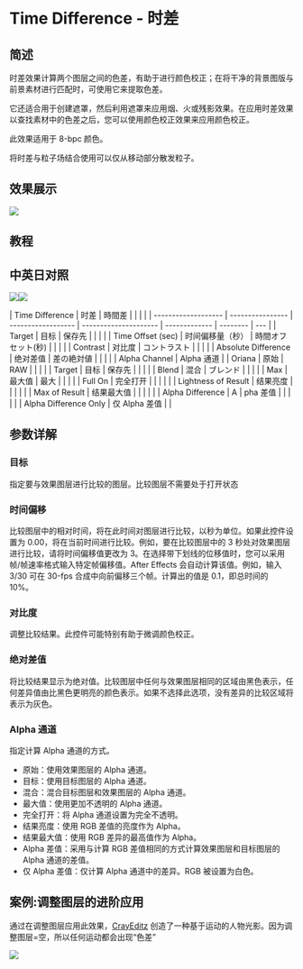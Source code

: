# Time Difference - 时差

## 简述

时差效果计算两个图层之间的色差，有助于进行颜色校正；在将干净的背景图版与前景素材进行匹配时，可使用它来提取色差。

它还适合用于创建遮罩，然后利用遮罩来应用烟、火或残影效果。在应用时差效果以查找素材中的色差之后，您可以使用颜色校正效果来应用颜色校正。

此效果适用于 8-bpc 颜色。

将时差与粒子场结合使用可以仅从移动部分散发粒子。

## 效果展示

![](https://cdn.yuelili.com/20220102112242.gif)

## 教程

## 中英日对照

![](https://mir.yuelili.com/wp-content/uploads/user/AE/effects/AE-Effects-Time-Time_Difference.png)![](https://mir.yuelili.com/wp-content/uploads/user/AE/effects/AE-Effects-Time-Timewarp_cn.png)

| Time Difference     | 时差             | 時間差             |                       |               |          |
| ------------------- | ---------------- | ------------------ | --------------------- | ------------- | -------- | --- |
| Target              | 目标             | 保存先             |                       |               |          |
| Time Offset (sec)   | 时间偏移量（秒） | 時間オフセット(秒) |                       |               |          |
| Contrast            | 对比度           | コントラスト       |                       |               |          |
| Absolute Difference | 绝对差值         | 差の絶対値         |                       |               |          |
| Alpha Channel       | Alpha 通道       |                    | Oriana                | 原始          | RAW      |
|                     |                  |                    | Target                | 目标          | 保存先   |
|                     |                  |                    | Blend                 | 混合          | ブレンド |
|                     |                  |                    | Max                   | 最大值        | 最大     |
|                     |                  |                    | Full On               | 完全打开      |          |
|                     |                  |                    | Lightness of Result   | 结果亮度      |          |
|                     |                  |                    | Max of Result         | 结果最大值    |          |
|                     |                  |                    | Alpha Difference      | A             | pha 差值 |     |
|                     |                  |                    | Alpha Difference Only | 仅 Alpha 差值 |          |

## 参数详解

### 目标

指定要与效果图层进行比较的图层。比较图层不需要处于打开状态

### 时间偏移

比较图层中的相对时间，将在此时间对图层进行比较，以秒为单位。如果此控件设置为 0.00，将在当前时间进行比较。例如，要在比较图层中的 3
秒处对效果图层进行比较，请将时间偏移值更改为 3。在选择带下划线的位移值时，您可以采用帧/帧速率格式输入特定帧偏移值。After Effects
会自动计算该值。例如，输入 3/30 可在 30-fps 合成中向前偏移三个帧。计算出的值是 0.1，即总时间的 10%。

### 对比度

调整比较结果。此控件可能特别有助于微调颜色校正。

### 绝对差值

将比较结果显示为绝对值。比较图层中任何与效果图层相同的区域由黑色表示，任何差异值由比黑色更明亮的颜色表示。如果不选择此选项，没有差异的比较区域将表示为灰色。

### Alpha 通道

指定计算 Alpha 通道的方式。

- 原始：使用效果图层的 Alpha 通道。
- 目标：使用目标图层的 Alpha 通道。
- 混合：混合目标图层和效果图层的 Alpha 通道。
- 最大值：使用更加不透明的 Alpha 通道。
- 完全打开：将 Alpha 通道设置为完全不透明。
- 结果亮度：使用 RGB 差值的亮度作为 Alpha。
- 结果最大值：使用 RGB 差异的最高值作为 Alpha。
- Alpha 差值：采用与计算 RGB 差值相同的方式计算效果图层和目标图层的 Alpha 通道的差值。
- 仅 Alpha 差值：仅计算 Alpha 通道中的差异。RGB 被设置为白色。

## 案例:调整图层的进阶应用

通过在调整图层应用此效果，[CrayEditz](https://www.youtube.com/watch?v=XAN43CBonXk&ab_channel=CrayEditz)
创造了一种基于运动的人物光影。因为调整图层=空，所以任何运动都会出现“色差”

![](https://cdn.yuelili.com/20220102113010.png)
